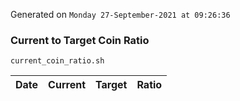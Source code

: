 Generated on `Monday 27-September-2021 at 09:26:36`

### Current to Target Coin Ratio
`current_coin_ratio.sh`

Date|Current|Target|Ratio
---|---|---|---
